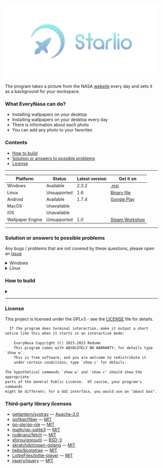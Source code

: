 <p align="center"><img src="web/static/image/icons/banner.png" alt="EveryNasa banner" title="EveryNasa"></p>

The program takes a picture from the NASA [website](https://apod.nasa.gov/apod) every day
and sets it as a background for your workspace.

### What EveryNasa can do?
- Installing wallpapers on your desktop
- Installing wallpapers on your desktop every day
- There is information about each photo
- You can add any photo to your favorites

### Contents
- [How to build](#how-to-build)
- [Solution or answers to possible problems](#solution-or-answers-to-possible-problems)
- [License](#license)

---

| Platform         	 | Status      	 | Latest version 	   | Get it on                                                                           	   |
|--------------------|---------------|--------------------|-----------------------------------------------------------------------------------------|
| Windows          	 | Available   	 | 2.3.2            	 | [.msi](https://github.com/Redume/EveryNasa/releases/download/v2.3.1/EveryNasa.msi)    	 |
| Linux            	 | Unsupported 	 | 1.6            	   | [Binary file](https://github.com/Redume/EveryNasa/releases/download/v1.6/EveryNasa) 	   |
| Android          	 | Available   	 | 1.7.4          	   | [Google Play](https://play.google.com/store/apps/details?id=ru.murzify.everynasa)   	   |
| MacOS            	 | Unavailable 	 | 	                  | 	                                                                                       |
| iOS              	 | Unavailable 	 | 	                  | 	                                                                                       |
| Wallpaper Engine 	 | Unsupported 	 | 1.0            	   | [Steam Workshop](https://steamcommunity.com/sharedfiles/filedetails/?id=2884180886) 	   |

---

### Solution or answers to possible problems
Any bugs / problems that are not covered by these questions, please open an [issue](https://github.com/Redume/EveryNasa/issues/new?assignees=&labels=bug&template=bug_report.md&title=Bug)

<details>
<summary>Windows</summary>
    <li>To make all functions work correctly, install the program anywhere except Program Files(x86) / Program Files</li>
</details>


<details>
<summary>Linux</summary>

- If you have a mistake with `ayatana-appindicator3-0.1`

    <details>
        <summary><b>Debian / Ubuntu / Mint</b></summary>
        <details>
            <summary><b>KDE Plasma</b></summary>

  ```shell
  $ sudo apt install gir1.2-appindicator3-0.1
  ```

  </details>
  <details>
  <summary><b>GNOME</b></summary>

    - Install the package
  ```shell
  $ sudo apt install gnome-shell-extension-appindicator
  ```
    - Open `Tweaks`
    - Go to `Extensions`
    - Enable `Kstatusnotifieritem/appindicator support`
</details>
</details>
</details>

### How to build
<details>
<summary></summary>

- Install [GoLang](https://golang.org/dl/). Recommended version: 1.19.1


- First make a build. If you want to create a build without a console window, then remove `-ldflags "-H windowsgui"` from the command

```shell
go build -ldflags "-s -H windowsgui"
```

- Create a build of the installation package

```shell
go-msi make -msi EveryNasa.msi --version <version> -s wix
```

- Done
</details>

---

### License
This project is licensed under the GPLv3 - see the [LICENSE](LICENSE) file for details.

```
  If the program does terminal interaction, make it output a short
notice like this when it starts in an interactive mode:

    EveryNasa Copyright (C) 2023-2023 Redume
    This program comes with ABSOLUTELY NO WARRANTY; for details type `show w'.
    This is free software, and you are welcome to redistribute it
    under certain conditions; type `show c' for details.

The hypothetical commands `show w' and `show c' should show the appropriate
parts of the General Public License.  Of course, your program's commands
might be different; for a GUI interface, you would use an "about box".
```

### Third-party library licenses
- [getlantern/systray](https://github.com/getlantern/systray) — [Apache-2.0](https://github.com/getlantern/systray/blob/master/LICENSE)
- [gofiber/fiber](https://github.com/gofiber/fiber) — [MIT](https://github.com/gofiber/fiber/blob/master/LICENSE)
- [go-ole/go-ole](https://github.com/go-ole/go-ole) — [MIT](https://github.com/go-ole/go-ole/blob/master/LICENSE)
- [mattn/go-sqlite3](https://github.com/mattn/go-sqlite3) — [MIT](https://github.com/mattn/go-sqlite3/blob/master/LICENSE)
- [rodkranz/fetch](https://github.com/rodkranz/fetch) — [MIT](https://github.com/rodkranz/fetch/blob/master/LICENSE)
- [shirou/gopsutil](https://github.com/shirou/gopsutil) — [BSD-3](https://github.com/shirou/gopsutil/blob/master/LICENSE)
- [skratchdot/open-golang](https://github.com/skratchdot/open-golang) — [MIT](https://github.com/skratchdot/open-golang/blob/master/LICENSE)
- [twbs/bootstrap](https://github.com/twbs/bootstrap) — [MIT](https://github.com/twbs/bootstrap/blob/main/LICENSE)
- [LottieFiles/lottie-player](https://github.com/LottieFiles/lottie-player) — [MIT](https://github.com/LottieFiles/lottie-player/blob/master/LICENSE)
- [jquery/jquery](https://github.com/jquery/jquery) — [MIT](https://github.com/jquery/jquery/blob/main/LICENSE.txt)
